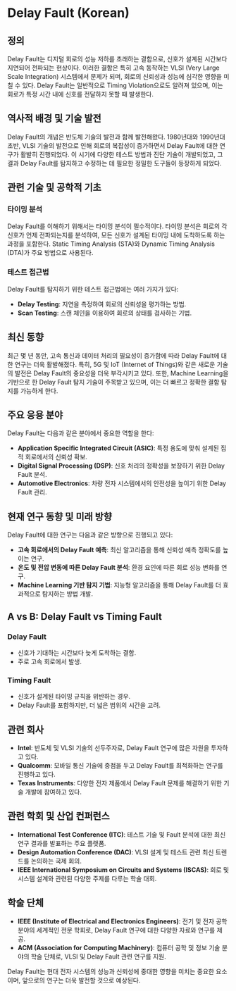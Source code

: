 # Delay Fault (Korean)

## 정의
Delay Fault는 디지털 회로의 성능 저하를 초래하는 결함으로, 신호가 설계된 시간보다 지연되어 전파되는 현상이다. 이러한 결함은 특히 고속 동작하는 VLSI (Very Large Scale Integration) 시스템에서 문제가 되며, 회로의 신뢰성과 성능에 심각한 영향을 미칠 수 있다. Delay Fault는 일반적으로 Timing Violation으로도 알려져 있으며, 이는 회로가 특정 시간 내에 신호를 전달하지 못할 때 발생한다.

## 역사적 배경 및 기술 발전
Delay Fault의 개념은 반도체 기술의 발전과 함께 발전해왔다. 1980년대와 1990년대 초반, VLSI 기술의 발전으로 인해 회로의 복잡성이 증가하면서 Delay Fault에 대한 연구가 활발히 진행되었다. 이 시기에 다양한 테스트 방법과 진단 기술이 개발되었고, 그 결과 Delay Fault를 탐지하고 수정하는 데 필요한 정밀한 도구들이 등장하게 되었다.

## 관련 기술 및 공학적 기초
### 타이밍 분석
Delay Fault를 이해하기 위해서는 타이밍 분석이 필수적이다. 타이밍 분석은 회로의 각 신호가 언제 전파되는지를 분석하여, 모든 신호가 설계된 타이밍 내에 도착하도록 하는 과정을 포함한다. Static Timing Analysis (STA)와 Dynamic Timing Analysis (DTA)가 주요 방법으로 사용된다.

### 테스트 접근법
Delay Fault를 탐지하기 위한 테스트 접근법에는 여러 가지가 있다:
- **Delay Testing**: 지연을 측정하여 회로의 신뢰성을 평가하는 방법.
- **Scan Testing**: 스캔 체인을 이용하여 회로의 상태를 검사하는 기법. 

## 최신 동향
최근 몇 년 동안, 고속 통신과 데이터 처리의 필요성이 증가함에 따라 Delay Fault에 대한 연구는 더욱 활발해졌다. 특히, 5G 및 IoT (Internet of Things)와 같은 새로운 기술의 발전은 Delay Fault의 중요성을 더욱 부각시키고 있다. 또한, Machine Learning을 기반으로 한 Delay Fault 탐지 기술이 주목받고 있으며, 이는 더 빠르고 정확한 결함 탐지를 가능하게 한다.

## 주요 응용 분야
Delay Fault는 다음과 같은 분야에서 중요한 역할을 한다:
- **Application Specific Integrated Circuit (ASIC)**: 특정 용도에 맞춰 설계된 집적 회로에서의 신뢰성 확보.
- **Digital Signal Processing (DSP)**: 신호 처리의 정확성을 보장하기 위한 Delay Fault 분석.
- **Automotive Electronics**: 차량 전자 시스템에서의 안전성을 높이기 위한 Delay Fault 관리.

## 현재 연구 동향 및 미래 방향
Delay Fault에 대한 연구는 다음과 같은 방향으로 진행되고 있다:
- **고속 회로에서의 Delay Fault 예측**: 최신 알고리즘을 통해 신뢰성 예측 정확도를 높이는 연구.
- **온도 및 전압 변동에 따른 Delay Fault 분석**: 환경 요인에 따른 회로 성능 변화를 연구.
- **Machine Learning 기반 탐지 기법**: 지능형 알고리즘을 통해 Delay Fault를 더 효과적으로 탐지하는 방법 개발.

## A vs B: Delay Fault vs Timing Fault
### Delay Fault
- 신호가 기대하는 시간보다 늦게 도착하는 결함.
- 주로 고속 회로에서 발생.
  
### Timing Fault
- 신호가 설계된 타이밍 규칙을 위반하는 경우.
- Delay Fault를 포함하지만, 더 넓은 범위의 시간을 고려.

## 관련 회사
- **Intel**: 반도체 및 VLSI 기술의 선두주자로, Delay Fault 연구에 많은 자원을 투자하고 있다.
- **Qualcomm**: 모바일 통신 기술에 중점을 두고 Delay Fault를 최적화하는 연구를 진행하고 있다.
- **Texas Instruments**: 다양한 전자 제품에서 Delay Fault 문제를 해결하기 위한 기술 개발에 참여하고 있다.

## 관련 학회 및 산업 컨퍼런스
- **International Test Conference (ITC)**: 테스트 기술 및 Fault 분석에 대한 최신 연구 결과를 발표하는 주요 플랫폼.
- **Design Automation Conference (DAC)**: VLSI 설계 및 테스트 관련 최신 트렌드를 논의하는 국제 회의.
- **IEEE International Symposium on Circuits and Systems (ISCAS)**: 회로 및 시스템 설계와 관련된 다양한 주제를 다루는 학술 대회.

## 학술 단체
- **IEEE (Institute of Electrical and Electronics Engineers)**: 전기 및 전자 공학 분야의 세계적인 전문 학회로, Delay Fault 연구에 대한 다양한 자료와 연구를 제공.
- **ACM (Association for Computing Machinery)**: 컴퓨터 공학 및 정보 기술 분야의 학술 단체로, VLSI 및 Delay Fault 관련 연구를 지원.

Delay Fault는 현대 전자 시스템의 성능과 신뢰성에 중대한 영향을 미치는 중요한 요소이며, 앞으로의 연구는 더욱 발전할 것으로 예상된다.